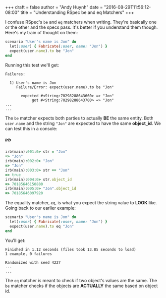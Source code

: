 +++
draft = false
author = "Andy Huynh"
date = "2016-08-29T11:56:12-08:00"
title = "Understanding RSpec be and eq Matchers"
+++

I confuse RSpec's `be` and `eq` matchers when writing. They're basically one or the other and the specs pass. It's better if you understand them though. Here's my train of thought on them:

```ruby
scenario "User's name is Jon" do
  let(:user) { Fabricate(:user, name: "Jon") }
  expect(user.name).to be "Jon"
end

```

Running this test we'll get:

```
Failures:

  1) User's name is Jon
     Failure/Error: expect(user.name).to be "Jon"

       expected #<String:70298288643660> => "Jon"
            got #<String:70298288643700> => "Jon"
...
...
```

The `be` matcher expects both parties to actually **BE** the same entity. Both `user.name` and the string `"Jon"` are expected to have the same **object_id**. We can test this in a console:


##### irb
```ruby
irb(main):001:0> str = "Jon"
=> "Jon" 
irb(main):002:0> "Jon"
=> "Jon" 
irb(main):003:0> str == "Jon"
=> true
irb(main):004:0> str.object_id
=> 70185646150880
irb(main):005:0> "Jon".object_id
=> 70185646097920
```

The equality matcher, `eq`, is what you expect the string value to **LOOK** like. Going back to our earlier example:

```ruby
scenario "User's name is Jon" do
  let(:user) { Fabricate(:user, name: "Jon") }
  expect(user.name).to eq "Jon"
end

```

You'll get:

```
Finished in 1.12 seconds (files took 13.85 seconds to load)
1 example, 0 failures

Randomized with seed 4227
...
...
```

The `eq` matcher is meant to check if two object's values are the same. The `be` matcher checks if the objects are **ACTUALLY** the same based on object id.
